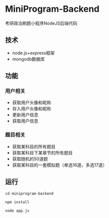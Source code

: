 # MiniProgram-Backend
考研政治刷题小程序NodeJS后端代码

## 技术
+ node.js+express框架
+ mongodb数据库

## 功能
### 用户相关
+ 获取用户头像和昵称
+ 存入用户头像和昵称
+ 更新用户信息
+ 获取用户信息

### 题目相关
+ 获取某科目的所有题目
+ 获取某科目下某章节的所有题目
+ 获取随机的50道题
+ 获取某科目的一套模拟题（单选16道，多选17道）

## 运行
```
cd miniprogram-backend

npm install

node app.js
```
